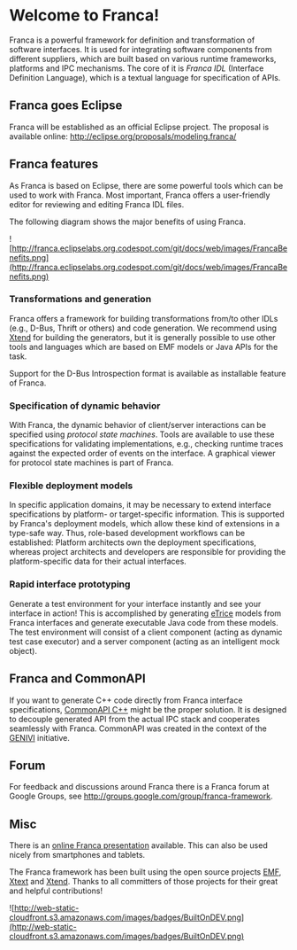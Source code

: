 # Welcome to Franca! #

Franca is a powerful framework for definition and transformation of software interfaces.
It is used for integrating software components from different suppliers, which are built based on various runtime frameworks, platforms and IPC mechanisms. The core of it is _Franca IDL_ (Interface Definition Language), which is a textual language for specification of APIs.

## Franca goes Eclipse ##

Franca will be established as an official Eclipse project. The proposal is available online: http://eclipse.org/proposals/modeling.franca/

## Franca features ##

As Franca is based on Eclipse, there are some powerful tools which can be used to work with Franca. Most important, Franca offers a user-friendly editor for reviewing and editing Franca IDL files.

The following diagram shows the major benefits of using Franca.

![http://franca.eclipselabs.org.codespot.com/git/docs/web/images/FrancaBenefits.png](http://franca.eclipselabs.org.codespot.com/git/docs/web/images/FrancaBenefits.png)

### Transformations and generation ###
Franca offers a framework for building transformations from/to other IDLs (e.g., D-Bus, Thrift or others) and code generation. We recommend using [Xtend](http://xtend-lang.org) for building the generators, but it is generally possible to use other tools and languages which are based on EMF models or Java APIs for the task.

Support for the D-Bus Introspection format is available as installable feature of Franca.

### Specification of dynamic behavior ###
With Franca, the dynamic behavior of client/server interactions can be specified using _protocol state machines_.
Tools are available to use these specifications for validating implementations, e.g., checking runtime traces against the expected order of events on the interface. A graphical viewer for protocol state machines is part of Franca.

### Flexible deployment models ###
In specific application domains, it may be necessary to extend interface specifications by platform- or target-specific information. This is supported by Franca's deployment models, which allow these kind of extensions in a type-safe way.
Thus, role-based development workflows can be established: Platform architects own the deployment specifications, whereas project architects and developers are responsible for providing the platform-specific data for their actual interfaces.

### Rapid interface prototyping ###
Generate a test environment for your interface instantly and see your interface in action! This is accomplished by generating [eTrice](http://eclipse.org/etrice) models from Franca interfaces and generate executable Java code from these models. The test environment will consist of a client component (acting as dynamic test case executor) and a server component (acting as an intelligent mock object).

## Franca and CommonAPI ##

If you want to generate C++ code directly from Franca interface specifications,
[CommonAPI C++](http://projects.genivi.org/commonapi) might be the proper solution.
It is designed to decouple generated API from the actual IPC stack and cooperates seamlessly with Franca.
CommonAPI was created in the context of the [GENIVI](http://genivi.org) initiative.

## Forum ##

For feedback and discussions around Franca there is a
Franca forum at Google Groups, see http://groups.google.com/group/franca-framework.

## Misc ##

There is an [online Franca presentation](http://ftp.itemis.de/presentations/franca_std/) available.
This can also be used nicely from smartphones and tablets.

The Franca framework has been built using the open source projects [EMF](http://www.eclipse.org/emf), [Xtext](http://www.xtext.org) and [Xtend](http://xtend-lang.org). Thanks to all committers of those projects for their great and helpful contributions!

![http://web-static-cloudfront.s3.amazonaws.com/images/badges/BuiltOnDEV.png](http://web-static-cloudfront.s3.amazonaws.com/images/badges/BuiltOnDEV.png)